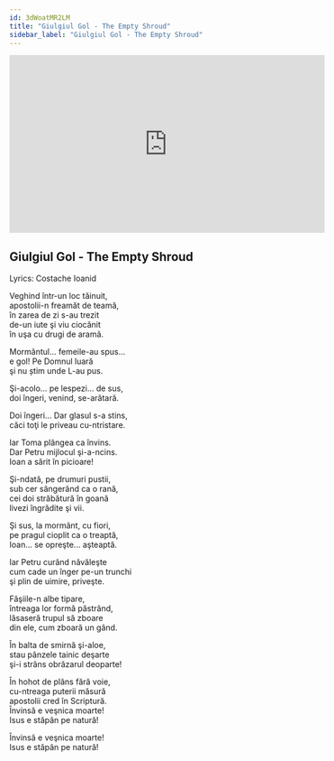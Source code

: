 ```yaml
---
id: 3dWoatMR2LM
title: "Giulgiul Gol - The Empty Shroud"
sidebar_label: "Giulgiul Gol - The Empty Shroud"
---
```


<div class="video-float-container">
  <iframe
    width="560"
    height="315"
    src="https://www.youtube.com/embed/3dWoatMR2LM"
    title="YouTube video player"
    frameborder="0"
    allow="accelerometer; autoplay; clipboard-write; encrypted-media; gyroscope; picture-in-picture; web-share"
    referrerpolicy="strict-origin-when-cross-origin"
    allowfullscreen
  ></iframe>
</div>

## Giulgiul Gol - The Empty Shroud

Lyrics: Costache Ioanid

Veghind într-un loc tăinuit,  
apostolii-n freamăt de teamă,  
în zarea de zi s-au trezit  
de-un iute şi viu ciocănit  
în uşa cu drugi de aramă.

Mormântul... femeile-au spus...  
e gol! Pe Domnul luară  
şi nu știm unde L-au pus.

Şi-acolo... pe lespezi... de sus,  
doi îngeri, venind, se-arătară.

Doi îngeri... Dar glasul s-a stins,  
căci toţi le priveau cu-ntristare.

Iar Toma plângea ca învins.  
Dar Petru mijlocul şi-a-ncins.  
Ioan a sărit în picioare!

Şi-ndată, pe drumuri pustii,  
sub cer sângerând ca o rană,  
cei doi străbătură în goană  
livezi îngrădite şi vii.

Şi sus, la mormânt, cu fiori,  
pe pragul cioplit ca o treaptă,  
Ioan... se opreşte... aşteaptă.

Iar Petru curând năvăleşte  
cum cade un înger pe-un trunchi  
şi plin de uimire, priveşte.

Fâşiile-n albe tipare,  
întreaga lor formă păstrând,  
lăsaseră trupul să zboare  
din ele, cum zboară un gând.

În balta de smirnă şi-aloe,  
stau pânzele tainic deşarte  
şi-i strâns obrăzarul deoparte!

În hohot de plâns fără voie,  
cu-ntreaga puterii măsură  
apostolii cred în Scriptură.  
Învinsă e veşnica moarte!  
Isus e stăpân pe natură!

Învinsă e veşnica moarte!  
Isus e stăpân pe natură!
